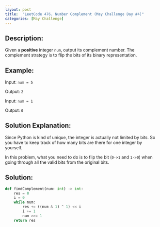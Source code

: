 ```yaml
---
layout: post
title:  "LeetCode 476. Number Complement (May Challenge Day #4)" 
categories: [May Challenge]
---
```

## Description:
Given a **positive** integer `num`, output its complement number. The complement strategy is to flip the bits of its binary representation.

## Example:
Input: `num = 5`

Output: `2`

Input: `num = 1`

Output: `0`

## Solution Explanation:
Since Python is kind of unique, the integer is actually not limited by bits. So you have to keep track of how many bits are there for one integer by yourself.

In this problem, what you need to do is to flip the bit (`0->1` and `1->0`) when going through all the valid bits from the original bits.

## Solution:

```python
def findComplement(num: int) -> int:
    res = 0
    i = 0
    while num:
        res += ((num & 1) ^ 1) << i
        i += 1
        num >>= 1
    return res
```

